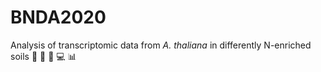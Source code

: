 # BNDA2020
Analysis of transcriptomic data from _A. thaliana_ in differently N-enriched soils :seedling: :herb: :microscope: :computer: :bar_chart: 
